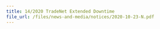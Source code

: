 ```yaml
---
title: 14/2020 TradeNet Extended Downtime
file_url: /files/news-and-media/notices/2020-10-23-N.pdf
---
```

